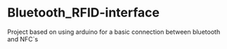 # Bluetooth_RFID-interface
Project based on using arduino for a basic connection between bluetooth and NFC`s
